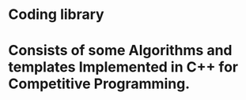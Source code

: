 # Coding library
# Consists of some Algorithms and templates Implemented in C++ for Competitive Programming.

